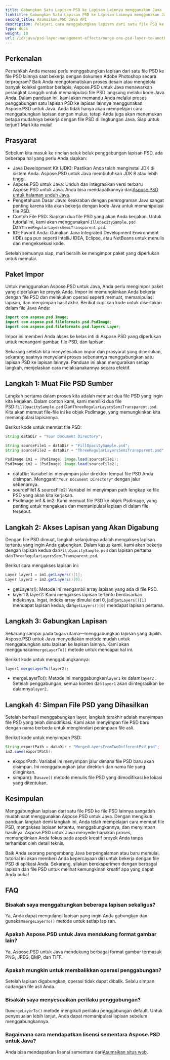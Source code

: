 ```yaml
---
title: Gabungkan Satu Lapisan PSD ke Lapisan Lainnya menggunakan Java
linktitle: Gabungkan Satu Lapisan PSD ke Lapisan Lainnya menggunakan Java
second_title: Asumsikan.PSD Java API
description: Pelajari cara menggabungkan lapisan dari satu file PSD ke file PSD lainnya menggunakan Aspose.PSD untuk Java dengan tutorial langkah demi langkah kami. Sempurna untuk mengotomatiskan proses desain Anda.
type: docs
weight: 10
url: /id/java/psd-layer-management-effects/merge-one-psd-layer-to-another/
---
```

## Perkenalan

Pernahkah Anda merasa perlu menggabungkan lapisan dari satu file PSD ke file PSD lainnya saat bekerja dengan dokumen Adobe Photoshop secara terprogram? Baik Anda mengotomatiskan proses desain atau mengelola banyak koleksi gambar berlapis, Aspose.PSD untuk Java menawarkan perangkat canggih untuk memanipulasi file PSD langsung melalui kode Java Anda. Dalam panduan ini, kami akan memandu Anda melalui proses penggabungan satu lapisan PSD ke lapisan lainnya menggunakan Aspose.PSD untuk Java. Anda tidak hanya akan mempelajari cara menggabungkan lapisan dengan mulus, tetapi Anda juga akan menemukan betapa mudahnya bekerja dengan file PSD di lingkungan Java. Siap untuk terjun? Mari kita mulai!

## Prasyarat

Sebelum kita masuk ke rincian seluk beluk penggabungan lapisan PSD, ada beberapa hal yang perlu Anda siapkan:

- Java Development Kit (JDK): Pastikan Anda telah menginstal JDK di sistem Anda. Aspose.PSD untuk Java membutuhkan JDK 8 atau lebih tinggi.
-  Aspose.PSD untuk Java: Unduh dan integrasikan versi terbaru Aspose.PSD untuk Java. Anda bisa mendapatkannya dari[Aspose.PSD untuk halaman unduh Java](https://releases.aspose.com/psd/java/).
- Pengetahuan Dasar Java: Keakraban dengan pemrograman Java sangat penting karena kita akan bekerja dengan kode Java untuk memanipulasi file PSD.
-  Contoh File PSD: Siapkan dua file PSD yang akan Anda kerjakan. Untuk tutorial ini, kami akan menggunakan`FillOpacitySample.psd` Dan`ThreeRegularLayersSemiTransparent.psd`.
- IDE Favorit Anda: Gunakan Java Integrated Development Environment (IDE) apa pun seperti IntelliJ IDEA, Eclipse, atau NetBeans untuk menulis dan mengeksekusi kode.

Setelah semuanya siap, mari beralih ke mengimpor paket yang diperlukan untuk memulai.

## Paket Impor

Untuk menggunakan Aspose.PSD untuk Java, Anda perlu mengimpor paket yang diperlukan ke proyek Anda. Impor ini memungkinkan Anda bekerja dengan file PSD dan melakukan operasi seperti memuat, memanipulasi lapisan, dan menyimpan hasil akhir. Berikut cuplikan kode untuk disertakan dalam file Java Anda:

```java
import com.aspose.psd.Image;
import com.aspose.psd.fileformats.psd.PsdImage;
import com.aspose.psd.fileformats.psd.layers.Layer;
```

Impor ini memberi Anda akses ke kelas inti di Aspose.PSD yang diperlukan untuk menangani gambar, file PSD, dan lapisan.

Sekarang setelah kita menyelesaikan impor dan prasyarat yang diperlukan, sekarang saatnya menyelami proses sebenarnya menggabungkan satu lapisan PSD ke lapisan lainnya. Panduan ini akan menguraikan setiap langkah, menjelaskan cara melaksanakannya secara efektif.

## Langkah 1: Muat File PSD Sumber

 Langkah pertama dalam proses kita adalah memuat dua file PSD yang ingin kita kerjakan. Dalam contoh kami, kami memiliki dua file PSD:`FillOpacitySample.psd` Dan`ThreeRegularLayersSemiTransparent.psd`. Kita akan memuat file-file ini ke objek PsdImage, yang memungkinkan kita memanipulasi lapisannya.

Berikut kode untuk memuat file PSD:

```java
String dataDir = "Your Document Directory";

String sourceFile1 = dataDir + "FillOpacitySample.psd";
String sourceFile2 = dataDir + "ThreeRegularLayersSemiTransparent.psd";

PsdImage im1 = (PsdImage) Image.load(sourceFile1);
PsdImage im2 = (PsdImage) Image.load(sourceFile2);
```

- dataDir: Variabel ini menyimpan jalur direktori tempat file PSD Anda disimpan. Mengganti`"Your Document Directory"` dengan jalur sebenarnya.
- sourceFile1 & sourceFile2: Variabel ini menyimpan path lengkap ke file PSD yang akan kita kerjakan.
- PsdImage im1 & im2: Kami memuat file PSD ke objek PsdImage, yang penting untuk mengakses dan memanipulasi lapisan di dalam file tersebut.

## Langkah 2: Akses Lapisan yang Akan Digabung

 Dengan file PSD dimuat, langkah selanjutnya adalah mengakses lapisan tertentu yang ingin Anda gabungkan. Dalam kasus kami, kami akan bekerja dengan lapisan kedua dari`FillOpacitySample.psd` dan lapisan pertama dari`ThreeRegularLayersSemiTransparent.psd`.

Berikut cara mengakses lapisan ini:

```java
Layer layer1 = im1.getLayers()[1];
Layer layer2 = im2.getLayers()[0];
```

- getLayers(): Metode ini mengambil array lapisan yang ada di file PSD.
-  layer1 & layer2: Kami mengakses lapisan tertentu berdasarkan indeksnya. Ingat, indeks array dimulai dari 0, jadi`getLayers()[1]` mendapat lapisan kedua, dan`getLayers()[0]` mendapat lapisan pertama.

## Langkah 3: Gabungkan Lapisan

Sekarang sampai pada tugas utama—menggabungkan lapisan yang dipilih. Aspose.PSD untuk Java menyediakan metode mudah untuk menggabungkan satu lapisan ke lapisan lainnya. Kami akan menggunakan`mergeLayerTo()` metode untuk mencapai hal ini.

Berikut kode untuk menggabungkannya:

```java
layer1.mergeLayerTo(layer2);
```

-  mergeLayerTo(): Metode ini menggabungkan`layer1` ke dalam`layer2` . Setelah penggabungan, semua konten dari`layer1` akan diintegrasikan ke dalamnya`layer2`.

## Langkah 4: Simpan File PSD yang Dihasilkan

Setelah berhasil menggabungkan layer, langkah terakhir adalah menyimpan file PSD yang telah dimodifikasi. Kami akan menyimpan file PSD baru dengan nama berbeda untuk menghindari penimpaan file asli.

Berikut kode untuk menyimpan PSD:

```java
String exportPath = dataDir + "MergedLayersFromTwoDifferentPsd.psd";
im2.save(exportPath);
```

- eksporPath: Variabel ini menyimpan jalur dimana file PSD baru akan disimpan. Ini menggabungkan jalur direktori dan nama file yang diinginkan.
-  simpan(): Itu`save()` metode menulis file PSD yang dimodifikasi ke lokasi yang ditentukan.

## Kesimpulan

Menggabungkan lapisan dari satu file PSD ke file PSD lainnya sangatlah mudah saat menggunakan Aspose.PSD untuk Java. Dengan mengikuti panduan langkah demi langkah ini, Anda telah mempelajari cara memuat file PSD, mengakses lapisan tertentu, menggabungkannya, dan menyimpan hasilnya. Aspose.PSD untuk Java menyederhanakan proses, memungkinkan Anda fokus pada aspek kreatif proyek Anda tanpa terhambat oleh detail teknis.

Baik Anda seorang pengembang Java berpengalaman atau baru memulai, tutorial ini akan memberi Anda kepercayaan diri untuk bekerja dengan file PSD di aplikasi Anda. Sekarang, silakan bereksperimen dengan berbagai lapisan dan file PSD untuk melihat kemungkinan kreatif apa yang dapat Anda buka!

## FAQ

### Bisakah saya menggabungkan beberapa lapisan sekaligus?
 Ya, Anda dapat mengulangi lapisan yang ingin Anda gabungkan dan gunakan`mergeLayerTo()` metode untuk setiap lapisan.

### Apakah Aspose.PSD untuk Java mendukung format gambar lain?
Ya, Aspose.PSD untuk Java mendukung berbagai format gambar termasuk PNG, JPEG, BMP, dan TIFF.

### Apakah mungkin untuk membalikkan operasi penggabungan?
Setelah lapisan digabungkan, operasi tidak dapat dibalik. Selalu simpan cadangan file asli Anda.

### Bisakah saya menyesuaikan perilaku penggabungan?
 Itu`mergeLayerTo()` metode mengikuti perilaku penggabungan default. Untuk penyesuaian lebih lanjut, Anda dapat memanipulasi lapisan sebelum menggabungkannya.

### Bagaimana cara mendapatkan lisensi sementara Aspose.PSD untuk Java?
 Anda bisa mendapatkan lisensi sementara dari[Asumsikan situs web](https://purchase.aspose.com/temporary-license/).
